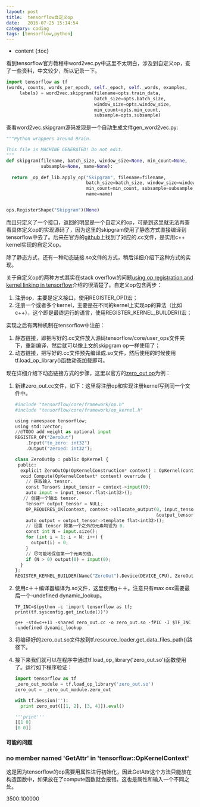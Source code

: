 ```yaml
---
layout: post
title:  tensorflow自定义op
date:   2016-07-25 15:14:54
category: coding
tags: [tensorflow,python]
---
```


* content
{:toc}




看到tensorflow官方教程中word2vec.py中这里不太明白，涉及到自定义op，查了一些资料，中文较少，所以记录一下。

```python
import tensorflow as tf
(words, counts, words_per_epoch, self._epoch, self._words, examples,
     labels) = word2vec.skipgram(filename=opts.train_data,
                                 batch_size=opts.batch_size,
                                 window_size=opts.window_size,
                                 min_count=opts.min_count,
                                 subsample=opts.subsample)
```

查看word2vec.skipgram源码发现是一个自动生成文件gen_word2vec.py:

```python
"""Python wrappers around Brain.

This file is MACHINE GENERATED! Do not edit.
"""
def skipgram(filename, batch_size, window_size=None, min_count=None,
             subsample=None, name=None):
 
  return _op_def_lib.apply_op("Skipgram", filename=filename,
                              batch_size=batch_size, window_size=window_size,
                              min_count=min_count, subsample=subsample,
                              name=name)


ops.RegisterShape("Skipgram")(None)
```

而且只定义了一个接口，返回的明显是一个自定义的op，可是到这里就无法再查看具体定义op的实现源码了，因为这里的skipgram使用了静态方式直接编译到tensorflow中去了。后来在官方的[github](https://github.com/tensorflow/tensorflow/tree/master/tensorflow/models/embedding)上找到了对应的.cc文件，是实用c++ kernel实现的自定义op。

除了静态方式，还有一种动态链接.so文件的方式，稍后详细介绍下这种方式的实现。

关于自定义op的两种方式其实在stack overflow的问题[using op registration and kernel linking in tensorflow](http://stackoverflow.com/questions/37548662/understand-op-registration-and-kernel-linking-in-tensorflow/37556646#37556646)介绍的很清楚了。自定义op包含两步：

1. 注册op，主要是定义接口，使用REGISTER_OP()宏；
2. 注册一个或者多个kernel，主要是在不同的kernel上实现op的算法（比如c++），这个即是最终运行的语言，使用REGISTER_KERNEL_BUILDER()宏；

实现之后有两种机制在tensorflow中注册：

1. 静态链接，即把写好的.cc文件放入源码tensorflow/core/user_ops文件夹下，重新编译，然后就可以像上文的skipgram op一样使用了；
2. 动态链接，把写好的.cc文件预先编译成.so文件，然后使用的时候使用tf.load_op_library()函数动态加载即可。

现在详细介绍下动态链接方式的步骤，这里以官方的[zero_out op](https://www.tensorflow.org/versions/r0.9/how_tos/adding_an_op/index.html)为例：

1. 新建zero_out.cc文件，如下：这里将注册op和实现注册kernel写到同一个文件中。

   ```python
   #include "tensorflow/core/framework/op.h"
   #include "tensorflow/core/framework/op_kernel.h"

   using namespace tensorflow;
   using std::vector;
   //@TODO add weight as optional input
   REGISTER_OP("ZeroOut")
       .Input("to_zero: int32")
       .Output("zeroed: int32");

   class ZeroOutOp : public OpKernel {
    public:
     explicit ZeroOutOp(OpKernelConstruction* context) : OpKernel(context) {}
     void Compute(OpKernelContext* context) override {
       // 获取输入 tensor.
       const Tensor& input_tensor = context->input(0);
       auto input = input_tensor.flat<int32>();
      // 创建一个输出 tensor.
       Tensor* output_tensor = NULL;
       OP_REQUIRES_OK(context, context->allocate_output(0, input_tensor.shape(),
                                                        &output_tensor));
       auto output = output_tensor->template flat<int32>();
       // 设置 tensor 除第一个之外的元素均设为 0.
       const int N = input.size();
       for (int i = 1; i < N; i++) {
         output(i) = 0;
       }
       // 尽可能地保留第一个元素的值.
       if (N > 0) output(0) = input(0);
     }
   };
   REGISTER_KERNEL_BUILDER(Name("ZeroOut").Device(DEVICE_CPU), ZeroOutOp);
   ```

2. 使用c＋＋编译器编译为.so文件，这里使用g＋＋。注意只有max osx需要最后一个-undefined dynamic_lookup。

   ```shell
   TF_INC=$(python -c 'import tensorflow as tf; print(tf.sysconfig.get_include())')

   g++ -std=c++11 -shared zero_out.cc -o zero_out.so -fPIC -I $TF_INC -undefined dynamic_lookup
   ```

3. 将编译好的zero_out.so文件放到tf.resource_loader.get_data_files_path()路径下。

4. 接下来我们就可以在程序中通过tf.load_op_library('zero_out.so')函数使用了。运行如下程序验证：

   ```python
   import tensorflow as tf
   _zero_out_module = tf.load_op_library('zero_out.so')
   zero_out = _zero_out_module.zero_out

   with tf.Session(''):
     print zero_out([[1, 2], [3, 4]]).eval()

   '''print'''
   [[1 0]
   [0 0]]
   ```


#### 可能的问题

### no member named 'GetAttr' in 'tensorflow::OpKernelContext'

这是因为tensorflow的op需要用属性进行初始化，因此GetAttr这个方法只能放在构造函数中，如果放在了compute函数就会报错。这也是属性和输入一个不同之处。

3500:100000
